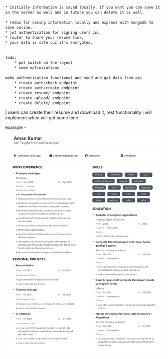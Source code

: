     * Initially information is saved locally, if you want you can save it on the server as well and in future you can delete it as well.

    * redux for saving information locally and express with mongodb to save online.
    * jwt authentication for signing users in.
    * router to share your resume link.
    * your data is safe cuz it's encrypted.


    todo:
        * put switch on the layout
        * some optimizations

    make authentication functional and send and get data from api
        * create auth/check endpoint
        * create auth/create endpoint
        * create resume/ endpoint
        * create upload/ endpoint
        * create delete/ endpoint

| users can create their resume and download it, rest functionality i will implement when will get some time

example - 
<img src="./Aman's Resume.jpg"/>

